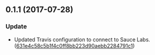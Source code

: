 <a name="0.1.1"></a>
## 0.1.1 (2017-07-28)


### Update

* Updated Travis configuration to connect to Sauce Labs. ([631e4c58c5b1f4c0ff8bb223d90aebb2284791c1](https://github.com/advanced-rest-client/raml-type-form-behavior/commit/631e4c58c5b1f4c0ff8bb223d90aebb2284791c1))



